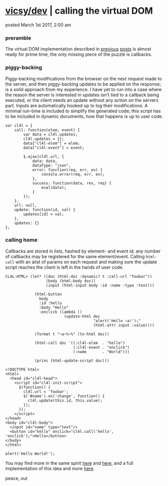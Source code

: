 # [vicsy/dev](https://github.com/codr4life/vicsydev) | calling the virtual DOM
posted March 1st 2017, 2:00 am

### preramble
The virtual DOM implementation described in [previous](https://github.com/codr4life/vicsydev/blob/master/virtual_dom.md) [posts](https://github.com/codr4life/vicsydev/blob/master/syncing_virtual_dom.md) is almost ready for prime time, the only missing piece of the puzzle is callbacks.

### piggy-backing
Piggy-backing modifications from the browser on the next request made to the server, and then piggy-backing updates to be applied on the response; is a solid approach from my experience. I have yet to run into a case where the reason the server is interested in updates isn't tied to a callback being executed, or the client needs an update without any action on the servers part. Inputs are automatically hooked up to log their modifications. A minimal run-time is included to simplify the generated code; this script has to be included in dynamic documents, how that happens is up to user code.

```
var cl4l = {
    call: function(elem, event) {
        var data = cl4l.updates;
        cl4l.updates = {};
        data["cl4l-elem"] = elem;
        data["cl4l-event"] = event;
        
        $.ajax(cl4l.url, {
            data: data,
            dataType: "json",
            error: function(req, err, ex) {
                console.error(req, err, ex);
            },
            success: function(data, res, req) {
                eval(data);
            }
        });
    },
    url: null,
    update: function(id, val) {
        updates[id] = val;
    },
    updates: {}
};
```

### calling home
Callbacks are stored in lists, hashed by element- and event id; any number of callbacks may be registered for the same element/event. Calling ```html-call``` with an alist of params on each request and making sure the update script reaches the client is left in the hands of user code.

```
CL4L-HTML> (let* ((doc (html-doc :dynamic? t :call-url "foobar"))
                  (body (html-body doc))
                  (input (html-input body :id :name :type :text)))
       
             (html-button
               body
               :id :hello
               :body "Hello"
               :onclick (lambda ()
                          (update-html doc
                                       "alert('Hello ~a!');"
                                       (html-attr input :value))))
  
             (format t "~a~%~%" (to-html doc))
  
             (html-call doc '((:cl4l-elem  . "hello")
                              (:cl4l-event . "onclick")
                              (:name       . "World")))

             (princ (html-update-script doc)))
             
<!DOCTYPE html>
<html>
  <head id="cl4l-head">
    <script id="cl4l-init-script">
      $(function() {
        cl4l.url = 'foobar';
        $('#name').on('change', function() {
          cl4l.update(this.id, this.value);
        });
      });
    </script>
</head>
<body id="cl4l-body">
  <input id="name" type="text"/>
  <button id="hello" onclick="cl4l.call('hello', 'onclick');">Hello</button>
</body>
</html>

alert('Hello World!');
```

You may find more in the same spirit [here](http://vicsydev.blogspot.de/) and [here](https://github.com/codr4life/vicsydev), and a full implementation of this idea and more [here](https://github.com/codr4life/cl4l).

peace, out

